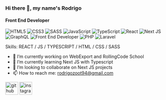 ### Hi there 👋, my name's Rodrigo 
#### Front End Developer
![HTML5](https://img.shields.io/badge/html5-%23E34F26.svg?style=for-the-badge&logo=html5&logoColor=white) ![CSS3](https://img.shields.io/badge/css3-%231572B6.svg?style=for-the-badge&logo=css3&logoColor=white) ![SASS](https://img.shields.io/badge/SASS-hotpink.svg?style=for-the-badge&logo=SASS&logoColor=white) ![JavaScript](https://img.shields.io/badge/javascript-%23323330.svg?style=for-the-badge&logo=javascript&logoColor=%23F7DF1E) ![TypeScript](https://img.shields.io/badge/typescript-%23007ACC.svg?style=for-the-badge&logo=typescript&logoColor=white) ![React](https://img.shields.io/badge/react-%2320232a.svg?style=for-the-badge&logo=react&logoColor=%2361DAFB) ![Next JS](https://img.shields.io/badge/Next-black?style=for-the-badge&logo=next.js&logoColor=white) ![GraphQL](https://img.shields.io/badge/-GraphQL-E10098?style=for-the-badge&logo=graphql&logoColor=white) 
![Front End Developer](https://mir-s3-cdn-cf.behance.net/project_modules/max_1200/79731568097599.5b50bca477735.jpg)
![PHP](https://img.shields.io/badge/php-%23777BB4.svg?style=for-the-badge&logo=php&logoColor=white) 	![Laravel](https://img.shields.io/badge/laravel-%23FF2D20.svg?style=for-the-badge&logo=laravel&logoColor=white)

Skills: REACT / JS / TYPESCRIPT / HTML / CSS / SASS

- 🔭 I’m currently working on WebExport and RollingCode School 
- 🌱 I’m currently learning Next JS with Typescript 
- 👯 I’m looking to collaborate on Next JS projects 
- 📫 How to reach me: rodrigozoot94@gmail.com 


[<img src='https://cdn.jsdelivr.net/npm/simple-icons@3.0.1/icons/github.svg' alt='github' height='40'>](https://github.com/@Rodrizio343)  [<img src='https://cdn.jsdelivr.net/npm/simple-icons@3.0.1/icons/instagram.svg' alt='instagram' height='40'>](https://www.instagram.com/rodri.martinz/)  

